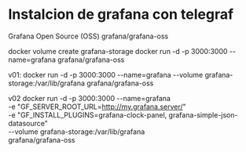 # Instalcion de grafana con telegraf

Grafana Open Source (OSS)
grafana/grafana-oss

docker volume create grafana-storage
docker run -d -p 3000:3000 --name=grafana grafana/grafana-oss

v01:
docker run -d -p 3000:3000 --name=grafana --volume grafana-storage:/var/lib/grafana grafana/grafana-oss

v02
docker run -d -p 3000:3000 --name=grafana \
-e "GF_SERVER_ROOT_URL=http://my.grafana.server/" \
-e "GF_INSTALL_PLUGINS=grafana-clock-panel, grafana-simple-json-datasource" \
--volume grafana-storage:/var/lib/grafana  \
grafana/grafana-oss